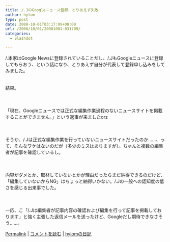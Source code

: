 ```yaml
---
title: /.JのGoogleニュース登録、とりあえず失敗
author: hylom
type: post
date: 2008-10-01T03:17:09+00:00
url: /2008/10/01/20081001-031709/
categories:
  - Slashdot

---
```

/.本家はGoogle Newsに登録されていることだし、/.JもGoogleニュースに登録してもらおう、という話になり、とりあえず自分が代表して登録申し込みをしてみました。  
</br>   
結果。</br>  
</br>   
「現在、Googleニュースでは正式な編集作業過程のないニュースサイトを掲載することができません。」という返事が来ましたorz</br>  
</br>   
そうか、/.Jは正式な編集作業を行っていないニュースサイトだったのか……、って、そんなワケはないのだが（多少のミスはありますが）。ちゃんと複数の編集者が記事を確認しているし。</br>  
</br>   
内容がダメとか、取材していないとかが理由だったらまだ納得できるのだけど、「編集していないからNG」はちょっと納得いかない。/.Jの一般への認知度の低さを感じる出来事でした。</br>  
</br>   
一応、こ「/.Jは編集者が記事内容の確認および編集を行って記事を掲載しております」と強く主張した返信メールを送ったけど、Googleだし期待できなさそう……。</br> 

   [Permalink][1] |    [コメントを読む][2] |    [hylomの日記][3] 

</br>

 [1]: http://slashdot.jp/~hylom/journal/453934
 [2]: http://slashdot.jp/~hylom/journal/453934#acomments
 [3]: http://slashdot.jp/~hylom/journal/
